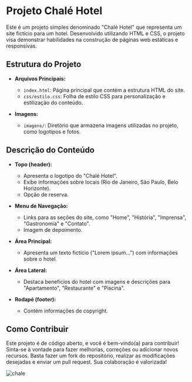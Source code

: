 # Projeto Chalé Hotel

Este é um projeto simples denominado "Chalé Hotel" que representa um site fictício para um hotel. Desenvolvido utilizando HTML e CSS, o projeto visa demonstrar habilidades na construção de páginas web estáticas e responsivas.

## Estrutura do Projeto

- **Arquivos Principais:**
  - `index.html`: Página principal que contém a estrutura HTML do site.
  - `css/estilo.css`: Folha de estilo CSS para personalização e estilização do conteúdo.

- **Imagens:**
  - `imagens/`: Diretório que armazena imagens utilizadas no projeto, como logotipos e fotos.

## Descrição do Conteúdo

- **Topo (header):**
  - Apresenta o logotipo do "Chalé Hotel".
  - Exibe informações sobre locais (Rio de Janeiro, São Paulo, Belo Horizonte).
  - Opção de reserva.

- **Menu de Navegação:**
  - Links para as seções do site, como "Home", "História", "Imprensa", "Gastronomia" e "Contato".
  - Imagem de depoimento.

- **Área Principal:**
  - Apresenta um texto fictício ("Lorem ipsum...") com informações sobre o hotel.

- **Área Lateral:**
  - Destaca benefícios do hotel com imagens e descrições para "Apartamento", "Restaurante" e "Piscina".

- **Rodapé (footer):**
  - Contém informações de copyright.


## Como Contribuir

Este projeto é de código aberto, e você é bem-vindo(a) para contribuir! Sinta-se à vontade para fazer melhorias, correções ou adicionar novos recursos. Basta fazer um fork do repositório, realizar as modificações desejadas e enviar um pull request. Sua colaboração é valorizada!

![chale](https://github.com/FIDEL7Z/Chale-Hotel/assets/103468557/19e6d419-7dcb-44dc-aa87-24ea70e6c340)
